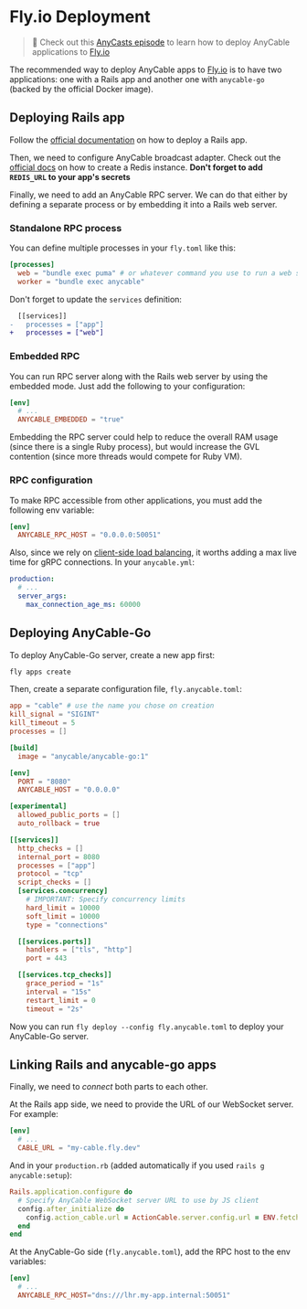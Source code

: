 # Fly.io Deployment

> 🎥 Check out this [AnyCasts episode](https://anycable.io/blog/anycasts-rails-7-hotwire-and-anycable/) to learn how to deploy AnyCable applications to [Fly.io][fly]

The recommended way to deploy AnyCable apps to [Fly.io][fly] is to have two applications: one with a Rails app and another one with `anycable-go` (backed by the official Docker image).

## Deploying Rails app

Follow the [official documentation][fly-docs-rails] on how to deploy a Rails app.

Then, we need to configure AnyCable broadcast adapter. Check out the [official docs][fly-docs-redis] on how to create a Redis instance. **Don't forget to add `REDIS_URL` to your app's secrets**

Finally, we need to add an AnyCable RPC server. We can do that either by defining a separate process or by embedding it into a Rails web server.

### Standalone RPC process

You can define multiple processes in your `fly.toml` like this:

```toml
[processes]
  web = "bundle exec puma" # or whatever command you use to run a web server
  worker = "bundle exec anycable"
```

Don't forget to update the `services` definition:

```diff
  [[services]]
-   processes = ["app"]
+   processes = ["web"]
```

### Embedded RPC

You can run RPC server along with the Rails web server by using the embedded mode. Just add the following to your configuration:

```toml
[env]
  # ...
  ANYCABLE_EMBEDDED = "true"
```

Embedding the RPC server could help to reduce the overall RAM usage (since there is a single Ruby process), but would increase the GVL contention (since more threads would compete for Ruby VM).

### RPC configuration

To make RPC accessible from other applications, you must add the following env variable:

```toml
[env]
  ANYCABLE_RPC_HOST = "0.0.0.0:50051"
```

Also, since we rely on [client-side load balancing](./load_balancing.md), it worths adding a max live time for gRPC connections. In your `anycable.yml`:

```yml
production:
  # ...
  server_args:
    max_connection_age_ms: 60000
```

## Deploying AnyCable-Go

To deploy AnyCable-Go server, create a new app first:

```sh
fly apps create
```

Then, create a separate configuration file, `fly.anycable.toml`:

```toml
app = "cable" # use the name you chose on creation
kill_signal = "SIGINT"
kill_timeout = 5
processes = []

[build]
  image = "anycable/anycable-go:1"

[env]
  PORT = "8080"
  ANYCABLE_HOST = "0.0.0.0"

[experimental]
  allowed_public_ports = []
  auto_rollback = true

[[services]]
  http_checks = []
  internal_port = 8080
  processes = ["app"]
  protocol = "tcp"
  script_checks = []
  [services.concurrency]
    # IMPORTANT: Specify concurrency limits
    hard_limit = 10000
    soft_limit = 10000
    type = "connections"

  [[services.ports]]
    handlers = ["tls", "http"]
    port = 443

  [[services.tcp_checks]]
    grace_period = "1s"
    interval = "15s"
    restart_limit = 0
    timeout = "2s"
```

Now you can run `fly deploy --config fly.anycable.toml` to deploy your AnyCable-Go server.

## Linking Rails and anycable-go apps

Finally, we need to _connect_ both parts to each other.

At the Rails app side, we need to provide the URL of our WebSocket server. For example:

```toml
[env]
  # ...
  CABLE_URL = "my-cable.fly.dev"
```

And in your `production.rb` (added automatically if you used `rails g anycable:setup`):

```ruby
Rails.application.configure do
  # Specify AnyCable WebSocket server URL to use by JS client
  config.after_initialize do
    config.action_cable.url = ActionCable.server.config.url = ENV.fetch("CABLE_URL", "/cable") if AnyCable::Rails.enabled?
  end
end
```

At the AnyCable-Go side (`fly.anycable.toml`), add the RPC host to the env variables:

```toml
[env]
  # ...
  ANYCABLE_RPC_HOST="dns:///lhr.my-app.internal:50051"
```

[fly]: https://fly.io
[fly-docs-rails]: https://fly.io/docs/rails/
[fly-docs-redis]: https://fly.io/docs/reference/redis/
